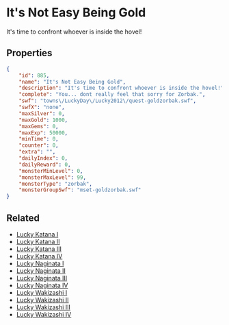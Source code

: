 # It's Not Easy Being Gold

It's time to confront whoever is inside the hovel!

## Properties

```json
{
    "id": 885,
    "name": "It's Not Easy Being Gold",
    "description": "It's time to confront whoever is inside the hovel!",
    "complete": "You... dont really feel that sorry for Zorbak.",
    "swf": "towns\/LuckyDay\/Lucky2012\/quest-goldzorbak.swf",
    "swfX": "none",
    "maxSilver": 0,
    "maxGold": 1000,
    "maxGems": 0,
    "maxExp": 50000,
    "minTime": 0,
    "counter": 0,
    "extra": "",
    "dailyIndex": 0,
    "dailyReward": 0,
    "monsterMinLevel": 0,
    "monsterMaxLevel": 99,
    "monsterType": "zorbak",
    "monsterGroupSwf": "mset-goldzorbak.swf"
}
```

## Related

- [Lucky Katana I](../items/6696-lucky-katana-i.md)
- [Lucky Katana II](../items/6697-lucky-katana-ii.md)
- [Lucky Katana III](../items/6698-lucky-katana-iii.md)
- [Lucky Katana IV](../items/6699-lucky-katana-iv.md)
- [Lucky Naginata I](../items/6700-lucky-naginata-i.md)
- [Lucky Naginata II](../items/6701-lucky-naginata-ii.md)
- [Lucky Naginata III](../items/6702-lucky-naginata-iii.md)
- [Lucky Naginata IV](../items/6703-lucky-naginata-iv.md)
- [Lucky Wakizashi I](../items/6704-lucky-wakizashi-i.md)
- [Lucky Wakizashi II](../items/6705-lucky-wakizashi-ii.md)
- [Lucky Wakizashi III](../items/6706-lucky-wakizashi-iii.md)
- [Lucky Wakizashi IV](../items/6707-lucky-wakizashi-iv.md)


